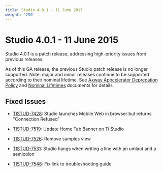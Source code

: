 ```yaml
---
title: Studio 4.0.1 - 11 June 2015
weight: '250'
---
```


# Studio 4.0.1 - 11 June 2015

Studio 4.0.1 is a patch release, addressing high-priority issues from previous releases.

As of this GA release, the previous Studio patch release is no longer supported. Note: major and minor releases continue to be supported according to their nominal lifetime. See [Axway Appcelerator Deprecation Policy](/guide/AMPLIFY_Appcelerator_Services_Overview/Axway_Appcelerator_Deprecation_Policy/) and [Nominal Lifetimes](/guide/AMPLIFY_Appcelerator_Services_Overview/Axway_Appcelerator_Product_Lifecycle/#nominal-lifetimes) documents for details.

## Fixed Issues

* [TISTUD-7428](https://jira.appcelerator.org/browse/TISTUD-7428): Studio launches Mobile Web in browser but returns "Connection Refused"

* [TISTUD-7519](https://jira.appcelerator.org/browse/TISTUD-7519): Update Home Tab Banner on Ti Studio

* [TISTUD-7526](https://jira.appcelerator.org/browse/TISTUD-7526): Remove samples view

* [TISTUD-7531](https://jira.appcelerator.org/browse/TISTUD-7531): Studio hangs when writing a line with an umlaut and a semicolon

* [TISTUD-7548](https://jira.appcelerator.org/browse/TISTUD-7548): Fix link to troubleshooting guide
